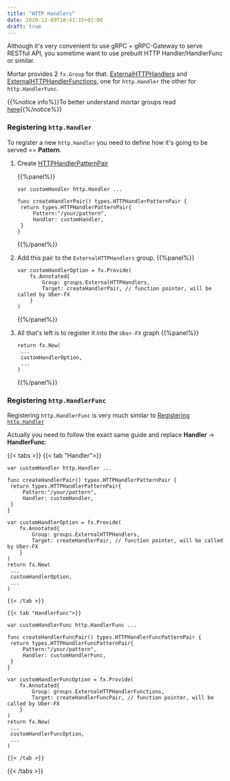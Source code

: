 ```yaml
---
title: "HTTP Handlers"
date: 2020-12-09T10:41:15+02:00
draft: true
---
```


Although it's very convenient to use gRPC + gRPC-Gateway to serve RESTful API, you sometime want to use prebuilt HTTP Handler/HandlerFunc or similar.

Mortar provides 2 `fx.Group` for that. [ExternalHTTPHandlers](https://github.com/go-masonry/mortar/blob/master/providers/groups/alias.go#L26) and [ExternalHTTPHandlerFunctions](https://github.com/go-masonry/mortar/blob/master/providers/groups/alias.go#L29), one for `http.Handler` the other for `http.HandlerFunc`.

{{%notice info%}}To better understand mortar groups read [here](/fx/groups){{%/notice%}}

### Registering `http.Handler`

To register a new `http.Handler` you need to define how it's going to be served == **Pattern**.

1. Create [HTTPHandlerPatternPair](https://github.com/go-masonry/mortar/blob/master/providers/types/http.go#L8)
   
   {{%panel%}}
   ```golang
   var customHandler http.Handler ...

   func createHandlerPair() types.HTTPHandlerPatternPair {
    return types.HTTPHandlerPatternPair{
        Pattern:"/your/pattern",
        Handler: customHandler,
    }
   }
   ``` 
   {{%/panel%}}

2. Add this pair to the `ExternalHTTPHandlers` group.
   {{%panel%}}
   ```golang
   var customHandlerOption = fx.Provide(
       fx.Annotated{
           Group: groups.ExternalHTTPHandlers,
           Target: createHandlerPair, // function pointer, will be called by Uber-FX
       }
   )
   ```
   {{%/panel%}}

3. All that's left is to register it into the `Uber-FX` graph
   {{%panel%}}
   ```golang
   return fx.New(
    ...
    customHandlerOption,
    ...
   )
   ```
   {{%/panel%}}

### Registering `http.HandlerFunc`

Registering `http.HandlerFunc` is very much similar to [Registering `http.Handler`](#registering-httphandler)

Actually you need to follow the exact same guide and replace **Handler** -> **HandlerFunc**:

{{< tabs >}}
    {{< tab "Handler">}}
```golang
var customHandler http.Handler ...

func createHandlerPair() types.HTTPHandlerPatternPair {
 return types.HTTPHandlerPatternPair{
     Pattern:"/your/pattern",
     Handler: customHandler,
 }
}

var customHandlerOption = fx.Provide(
    fx.Annotated{
        Group: groups.ExternalHTTPHandlers,
        Target: createHandlerPair, // function pointer, will be called by Uber-FX
    }
) 
return fx.New(
 ...
 customHandlerOption,
 ...
)
```
    {{< /tab >}}

    {{< tab "HandlerFunc">}}
```golang
var customHandlerFunc http.HandlerFunc ...

func createHandlerFuncPair() types.HTTPHandlerFuncPatternPair {
 return types.HTTPHandlerFuncPatternPair{
     Pattern:"/your/pattern",
     Handler: customHandlerFunc,
 }
}

var customHandlerFuncOption = fx.Provide(
    fx.Annotated{
        Group: groups.ExternalHTTPHandlerFunctions,
        Target: createHandlerFuncPair, // function pointer, will be called by Uber-FX
    }
) 
return fx.New(
 ...
 customHandlerFuncOption,
 ...
)
```
    {{< /tab >}}
{{< /tabs >}}
